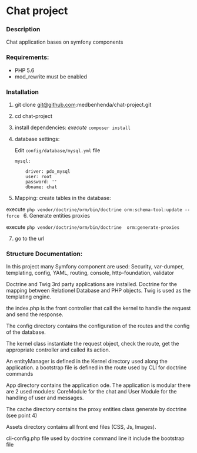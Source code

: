 # Chat project

### Description
Chat application bases on symfony components

### Requirements:
* PHP 5.6
* mod_rewrite must be enabled

### Installation
1. git clone git@github.com:medbenhenda/chat-project.git
2. cd chat-project
3. install dependencies:
    _execute_ `composer install`
4. database settings:

   Edit `config/database/mysql.yml` file 

       mysql:
   
           driver: pdo_mysql
           user: root
           password: ''
           dbname: chat
   
5. Mapping: create tables in the database:

execute `php vendor/doctrine/orm/bin/doctrine orm:schema-tool:update --force
`
6. Generate entities proxies

execute `php vendor/doctrine/orm/bin/doctrine  orm:generate-proxies`

7. go to the url 

### Structure Documentation:
In this project many Symfony component are used: Security, var-dumper, templating, config, YAML, routing, console, http-foundation, validator

Doctrine and Twig 3rd party applications are installed. Doctrine for the mapping between Relationel Database and PHP objects. Twig is used as the templating engine.

the index.php is the front controller that call the kernel to handle the request and send the response.

The config directory contains the configuration of the routes and the config of the database.

The kernel class instantiate the request object, check the route, get the appropriate controller and called its action.

An entityManager is defined in the Kernel directory used along the application. a bootstrap file is defined in the route used by CLI for doctrine commands

App directory contains the application ode. The application is modular there are 2 used modules: CoreModule for the chat and User Module for the handling of user and messages.

The cache directory contains the proxy entities class generate by doctrine (see point 4)

Assets directory contains all front end files (CSS, Js, Images).

cli-config.php file used by doctrine command line it include the bootstrap file